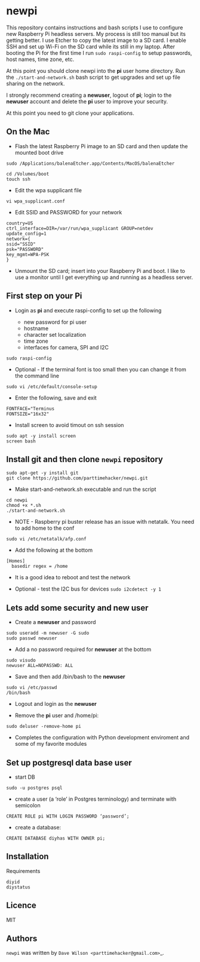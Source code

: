 # newpi

This repository contains instructions and bash scripts I use to configure new Raspberry Pi headless servers. My process is still too manual but its getting better. I use Etcher to copy the latest image to a SD card. I enable SSH and set up Wi-Fi on the SD card while its still in my laptop. After booting the Pi for the first time I run `sudo raspi-config` to setup passwords, host names, time zone, etc. 

At this point you should clone newpi into the **pi** user home directory. Run the `./start-and-network.sh` bash script to get upgrades and set up file sharing on the network.

I strongly recommend creating a **newuser**, logout of **pi**; login to the **newuser** account and delete the **pi** user to improve your security. 

At this point you need to git clone your applications.

## On the Mac

- Flash the latest Raspberry Pi image to an SD card and then update the mounted boot drive
```
sudo /Applications/balenaEtcher.app/Contents/MacOS/balenaEtcher
```

```
cd /Volumes/boot
touch ssh
```
- Edit the wpa supplicant file
```
vi wpa_supplicant.conf
```
- Edit SSID and PASSWORD for your network
```
country=US
ctrl_interface=DIR=/var/run/wpa_supplicant GROUP=netdev
update_config=1
network={
ssid="SSID"
psk="PASSWORD"
key_mgmt=WPA-PSK
}
```
- Unmount the SD card; insert into your Raspberry Pi and boot.  I like to use a monitor until I get everything up and running as a headless server. 

## First step on your Pi

- Login as **pi** and execute raspi-config to set up the following

  * new password for pi user
  * hostname 
  * character set localization
  * time zone
  * interfaces for camera, SPI and I2C
  
```
sudo raspi-config 
```

- Optional - If the terminal font is too small then you can change it from the command line
```
sudo vi /etc/default/console-setup 
```
- Enter the following, save and exit
```
FONTFACE="Terminus
FONTSIZE="16x32"
```
- Install screen to avoid timout on ssh session
```
sudo apt -y install screen
screen bash
```
## Install git and then clone `newpi` repository
```
sudo apt-get -y install git
git clone https://github.com/parttimehacker/newpi.git
```
- Make start-and-network.sh executable and run the script
```
cd newpi
chmod +x *.sh
./start-and-network.sh
```
- NOTE - Raspberry pi buster release has an issue with netatalk. You need to add home to the conf
```
sudo vi /etc/netatalk/afp.conf
```
- Add the following at the bottom
```
[Homes]
  basedir regex = /home
```
- It is a good idea to reboot and test the network

- Optional - test the I2C bus for devices
`sudo i2cdetect -y 1`

## Lets add some security and new user

- Create a **newuser** and password
```
sudo useradd -m newuser -G sudo
sudo passwd newuser
```

- Add a no password required for **newuser** at the bottom
```
sudo visudo
newuser ALL=NOPASSWD: ALL
```
- Save and then add /bin/bash to the **newuser**
```
sudo vi /etc/passwd
/bin/bash
```
- Logout and login as the **newuser**

- Remove the **pi** user and /home/pi:

`sudo deluser -remove-home pi`

- Completes the configuration with Python development enviroment and some of my favorite modules

## Set up postgresql data base user

- start DB

`sudo -u postgres psql`

- create a user (a ‘role’ in Postgres terminology) and terminate with semicolon

`CREATE ROLE pi WITH LOGIN PASSWORD ‘password’;`

- create a database:

`CREATE DATABASE diyhas WITH OWNER pi;`
     
Installation
------------
        
Requirements

```
diyid
diystatus
```
Licence
-------

MIT

Authors
-------

`newpi` was written by `Dave Wilson <parttimehacker@gmail.com>`_.
